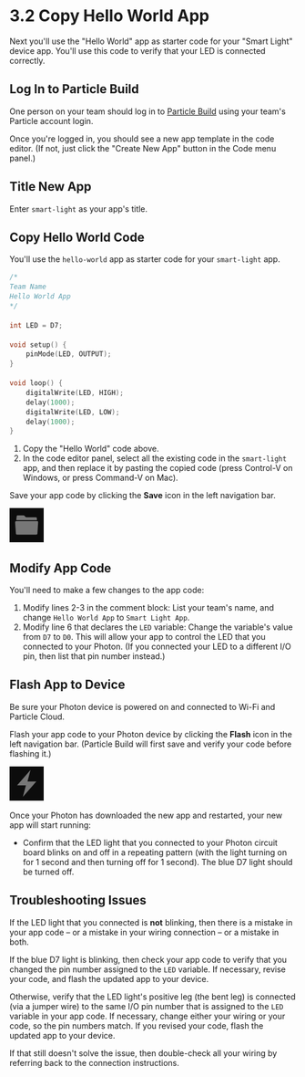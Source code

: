 # 3.2 Copy Hello World App

Next you'll use the "Hello World" app as starter code for your "Smart Light" device app. You'll use this code to verify that your LED is connected correctly.

## Log In to Particle Build

One person on your team should log in to [Particle Build](https://login.particle.io/build) using your team's Particle account login.

Once you're logged in, you should see a new app template in the code editor.  \(If not, just click the "Create New App" button in the Code menu panel.\)

## Title New App

Enter `smart-light` as your app's title.

## Copy Hello World Code

You'll use the `hello-world` app as starter code for your `smart-light` app.

```cpp
/*
Team Name
Hello World App
*/

int LED = D7;

void setup() {
    pinMode(LED, OUTPUT);
}

void loop() {
    digitalWrite(LED, HIGH);
    delay(1000);
    digitalWrite(LED, LOW);
    delay(1000);
}

```

1. Copy the "Hello World" code above.
2. In the code editor panel, select all the existing code in the `smart-light` app, and then replace it by pasting the copied code \(press Control-V on Windows, or press Command-V on Mac\).

Save your app code by clicking the **Save** icon in the left navigation bar.

![Save Icon](../../.gitbook/assets/pb-save-icon.png)

## Modify App Code

You'll need to make a few changes to the app code:

1. Modify lines 2-3 in the comment block:  List your team's name, and change `Hello World App` to `Smart Light App`.
2. Modify line 6 that declares the `LED` variable:  Change the variable's value from `D7` to `D0`. This will allow your app to control the LED that you connected to your Photon. \(If you connected your LED to a different I/O pin, then list that pin number instead.\)

## Flash App to Device

Be sure your Photon device is powered on and connected to Wi-Fi and Particle Cloud.

Flash your app code to your Photon device by clicking the **Flash** icon in the left navigation bar. \(Particle Build will first save and verify your code before flashing it.\)

![Flash Icon](../../.gitbook/assets/pb-flash-icon.png)

Once your Photon has downloaded the new app and restarted, your new app will start running:

* Confirm that the LED light that you connected to your Photon circuit board blinks on and off in a repeating pattern \(with the light turning on for 1 second and then turning off for 1 second\).  The blue D7 light should be turned off.

## Troubleshooting Issues

If the LED light that you connected is **not** blinking, then there is a mistake in your app code – or a mistake in your wiring connection – or a mistake in both.

If the blue D7 light is blinking, then check your app code to verify that you changed the pin number assigned to the `LED` variable. If necessary, revise your code, and flash the updated app to your device.

Otherwise, verify that the LED light's positive leg \(the bent leg\) is connected \(via a jumper wire\) to the same I/O pin number that is assigned to the `LED` variable in your app code. If necessary, change either your wiring or your code, so the pin numbers match. If you revised your code, flash the updated app to your device.

If that still doesn't solve the issue, then double-check all your wiring by referring back to the connection instructions.

